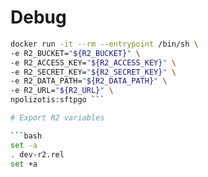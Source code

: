 # Debug
```bash
docker run -it --rm --entrypoint /bin/sh \
-e R2_BUCKET="${R2_BUCKET}" \
-e R2_ACCESS_KEY="${R2_ACCESS_KEY}" \
-e R2_SECRET_KEY="${R2_SECRET_KEY}" \
-e R2_DATA_PATH="${R2_DATA_PATH}" \
-e R2_URL="${R2_URL}" \
npolizotis:sftpgo ```

# Export R2 variables

```bash
set -a 
. dev-r2.rel
set +a
```
